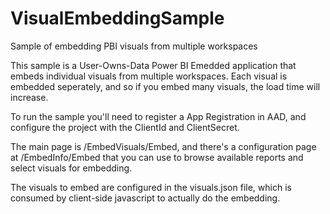 # VisualEmbeddingSample
Sample of embedding PBI visuals from multiple workspaces

This sample is a User-Owns-Data Power BI Emedded application that embeds individual visuals from multiple workspaces.  Each visual is embedded seperately, and so if you embed many visuals, the load time will increase.

To run the sample you'll need to register a App Registration in AAD, and configure the project with the ClientId and ClientSecret.

The main page is /EmbedVisuals/Embed, and there's a configuration page at /EmbedInfo/Embed that you can use to browse available reports and select visuals for embedding.

The visuals to embed are configured in the visuals.json file, which is consumed by client-side javascript to actually do the embedding.
